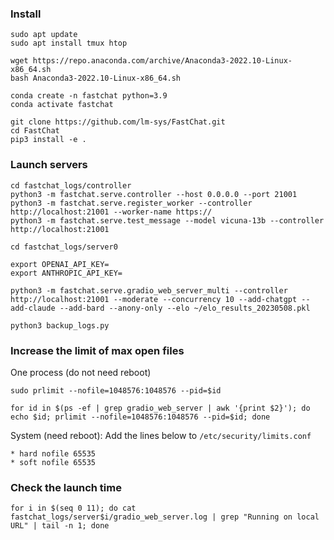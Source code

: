 ### Install
```
sudo apt update
sudo apt install tmux htop

wget https://repo.anaconda.com/archive/Anaconda3-2022.10-Linux-x86_64.sh
bash Anaconda3-2022.10-Linux-x86_64.sh

conda create -n fastchat python=3.9
conda activate fastchat

git clone https://github.com/lm-sys/FastChat.git
cd FastChat
pip3 install -e .
```

### Launch servers
```
cd fastchat_logs/controller
python3 -m fastchat.serve.controller --host 0.0.0.0 --port 21001
python3 -m fastchat.serve.register_worker --controller http://localhost:21001 --worker-name https://
python3 -m fastchat.serve.test_message --model vicuna-13b --controller http://localhost:21001

cd fastchat_logs/server0

export OPENAI_API_KEY=
export ANTHROPIC_API_KEY=

python3 -m fastchat.serve.gradio_web_server_multi --controller http://localhost:21001 --moderate --concurrency 10 --add-chatgpt --add-claude --add-bard --anony-only --elo ~/elo_results_20230508.pkl

python3 backup_logs.py
```

### Increase the limit of max open files
One process (do not need reboot)
```
sudo prlimit --nofile=1048576:1048576 --pid=$id

for id in $(ps -ef | grep gradio_web_server | awk '{print $2}'); do echo $id; prlimit --nofile=1048576:1048576 --pid=$id; done
```

System (need reboot): Add the lines below to `/etc/security/limits.conf`
```
* hard nofile 65535
* soft nofile 65535
```


### Check the launch time
```
for i in $(seq 0 11); do cat fastchat_logs/server$i/gradio_web_server.log | grep "Running on local URL" | tail -n 1; done
```
